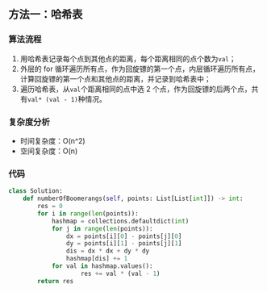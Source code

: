 
## 方法一：哈希表

### 算法流程

1. 用哈希表记录每个点到其他点的距离，每个距离相同的点个数为`val`；
2. 外层的 for 循环遍历所有点，作为回旋镖的第一个点，内层循环遍历所有点，计算回旋镖的第一个点和其他点的距离，并记录到哈希表中；
3. 遍历哈希表，从`val`个距离相同的点中选 2 个点，作为回旋镖的后两个点，共有`val* (val - 1)`种情况。

### 复杂度分析

* 时间复杂度：O(n^2)
* 空间复杂度：O(n)

### 代码

``` python
class Solution:
    def numberOfBoomerangs(self, points: List[List[int]]) -> int:
        res = 0
        for i in range(len(points)):
            hashmap = collections.defaultdict(int)
            for j in range(len(points)):
                dx = points[i][0] - points[j][0]
                dy = points[i][1] - points[j][1]
                dis = dx * dx + dy * dy
                hashmap[dis] += 1
            for val in hashmap.values():
                    res += val * (val - 1)
        return res
```

